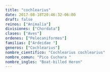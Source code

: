 ```yaml
---
title: "cochlearius"
date: 2017-08-18T20:46:32-06:00
draft: false
reinos: ["Animalia"]
divisiones: ["Chordata"]
clases: ["Aves"]
ordenes: ["Pelecaniformes"]
familias: ["Ardeidae "]
generos: ["Cochlearius"]
nombre_cientifico: "Cochlearius cochlearius"
nombre_comun: "Pico Cuchara "
nombre_ingles: "Boat-billed Heron"
---
```

